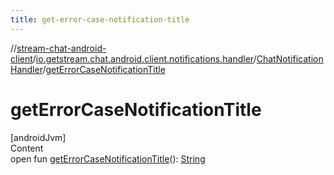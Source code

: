```yaml
---
title: get-error-case-notification-title
---
```

//[stream-chat-android-client](../../../index.md)/[io.getstream.chat.android.client.notifications.handler](../index.md)/[ChatNotificationHandler](index.md)/[getErrorCaseNotificationTitle](getErrorCaseNotificationTitle.md)



# getErrorCaseNotificationTitle  
[androidJvm]  
Content  
open fun [getErrorCaseNotificationTitle](getErrorCaseNotificationTitle.md)(): [String](https://kotlinlang.org/api/latest/jvm/stdlib/kotlin/-string/index.html)  



